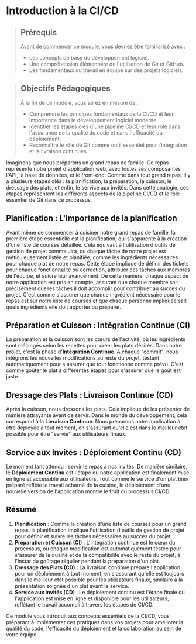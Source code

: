 # Introduction à la CI/CD 

<blockquote>
  <h2>Prérequis</h2>
  <p>Avant de commencer ce module, vous devriez être familiarisé avec :</p>
  <ul>
    <li>Les concepts de base du développement logiciel.</li>
    <li>Une compréhension élémentaire de l'utilisation de Git et GitHub.</li>
    <li>Les fondamentaux du travail en équipe sur des projets logiciels.</li>
  </ul>
</blockquote>

<blockquote>
  <h2>Objectifs Pédagogiques</h2>
  <p>À la fin de ce module, vous serez en mesure de :</p>
  <ul>
    <li>Comprendre les principes fondamentaux de la CI/CD et leur importance dans le développement logiciel moderne.</li>
    <li>Identifier les étapes clés d'une pipeline CI/CD et leur rôle dans l'assurance de la qualité du code et dans l'efficacité du déploiement.</li>
    <li>Reconnaître le rôle de Git comme outil essentiel pour l'intégration et la livraison continues.</li>
  </ul>
</blockquote>

Imaginons que nous préparons un grand repas de famille. Ce repas représente notre projet d'application web, avec toutes ses composantes : l'API, la base de données, et le front-end. Comme dans tout grand repas, il y a plusieurs étapes clés : la planification, la préparation, la cuisson, le dressage des plats, et enfin, le service aux invités. Dans cette analogie, ces étapes représentent les différents aspects de la pipeline CI/CD et le rôle essentiel de Git dans ce processus.

## Planification : L'Importance de la planification

Avant même de commencer à cuisiner notre grand repas de famille, la première étape essentielle est la planification, qui s'apparente à la création d'une liste de courses détaillée. Cela équivaut à l'utilisation d'outils de gestion de projet comme Jira, où chaque tâche de notre projet est méticuleusement listée et planifiée, comme les ingrédients nécessaires pour chaque plat de notre repas. Cette étape implique de définir des tickets pour chaque fonctionnalité ou correction, attribuer ces tâches aux membres de l'équipe, et suivre leur avancement. De cette manière, chaque aspect de notre application est pris en compte, assurant que chaque membre sait précisément quelles tâches il doit accomplir pour contribuer au succès du projet. C'est comme s'assurer que chaque ingrédient nécessaire pour le repas est sur notre liste de courses et que chaque personne impliquée sait quels ingrédients elle doit apporter ou préparer.

## Préparation et Cuisson : Intégration Continue (CI)

La préparation et la cuisson sont les cœurs de l'activité, où les ingrédients sont mélangés selon les recettes pour créer les plats désirés. Dans notre projet, c'est la phase d'**Intégration Continue**. À chaque "commit", nous intégrons les nouvelles modifications au reste du projet, testant automatiquement pour s'assurer que tout fonctionne comme prévu. C'est comme goûter le plat à différentes étapes pour s'assurer que le goût est juste.

## Dressage des Plats : Livraison Continue (CD)

Après la cuisson, nous dressons les plats. Cela implique de les présenter de manière attrayante avant de servir. Dans le monde du développement, cela correspond à la **Livraison Continue**. Nous préparons notre application à être déployée à tout moment, en s'assurant qu'elle est dans le meilleur état possible pour être "servie" aux utilisateurs finaux.

## Service aux Invités : Déploiement Continu (CD)

Le moment tant attendu : servir le repas à nos invités. De manière similaire, le **Déploiement Continu** est l'étape où notre application est finalement mise en ligne et accessible aux utilisateurs. Tout comme le service d'un plat bien préparé reflète le travail acharné de la cuisine, le déploiement d'une nouvelle version de l'application montre le fruit du processus CI/CD.



## Résumé

1. **Planification** : Comme la création d'une liste de courses pour un grand repas, la planification implique l'utilisation d'outils de gestion de projet pour définir et suivre les tâches nécessaires au succès du projet.
2. **Préparation et Cuisson (CI)** : L'intégration continue est le cœur du processus, où chaque modification est automatiquement testée pour s'assurer de la qualité et de la compatibilité avec le reste du projet, à l'instar du goûtage régulier pendant la préparation d'un plat.
3. **Dressage des Plats (CD)** : La livraison continue prépare l'application pour un déploiement à tout moment, en s'assurant qu'elle est toujours dans le meilleur état possible pour les utilisateurs finaux, similaire à la présentation soignée d'un plat avant le service.
4. **Service aux Invités (CD)** : Le déploiement continu est l'étape finale où l'application est mise en ligne et disponible pour les utilisateurs, reflétant le travail accompli à travers les étapes de CI/CD.

Ce module vous introduit aux concepts essentiels de la CI/CD, vous préparant à implémenter ces pratiques dans vos projets pour améliorer la qualité du code, l'efficacité du déploiement et la collaboration au sein de votre équipe.

